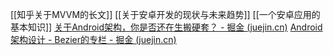 [[知乎关于MVVM的长文]]
[[关于安卓开发的现状与未来趋势]]
[[一个安卓应用的基本知识]]
[关于Android架构，你是否还在生搬硬套？ - 掘金 (juejin.cn)](https://juejin.cn/post/6942464122273398820)
[Android 架构设计 - Bezier的专栏 - 掘金 (juejin.cn)](https://juejin.cn/column/6962144507697561608)
